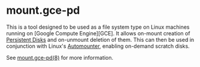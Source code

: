 # mount.gce-pd
This is a tool designed to be used as a file system type on Linux machines
running on [Google Compute Engine][GCE]. It allows on-mount creation of
[Persistent Disks][PD] and on-unmount deletion of them. This can then be used in
conjunction with Linux's [Automounter], enabling on-demand scratch disks.

See [mount.gce-pd(8)] for more information.

[Automounter]: http://www.linux-consulting.com/Amd_AutoFS/autofs.html
[mount.gce-pd(8)]: http://eatnumber1.github.io/gce-pd/mount.gce-pd.8.html
[PD]: https://cloud.google.com/compute/docs/disks/
[scopes]: https://cloud.google.com/compute/docs/api/how-tos/authorization
